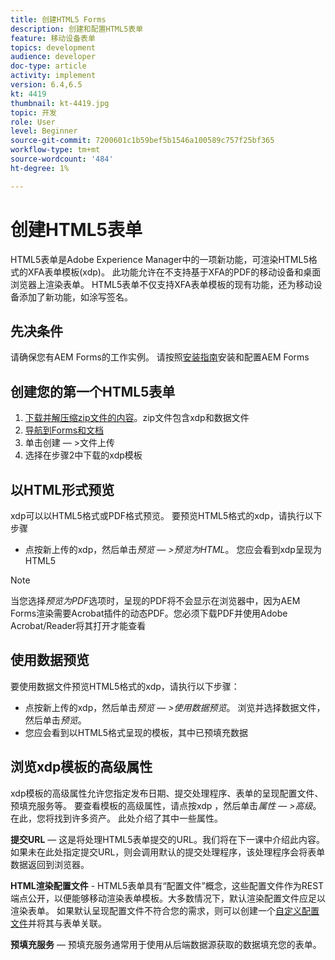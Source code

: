 ```yaml
---
title: 创建HTML5 Forms
description: 创建和配置HTML5表单
feature: 移动设备表单
topics: development
audience: developer
doc-type: article
activity: implement
version: 6.4,6.5
kt: 4419
thumbnail: kt-4419.jpg
topic: 开发
role: User
level: Beginner
source-git-commit: 7200601c1b59bef5b1546a100589c757f25bf365
workflow-type: tm+mt
source-wordcount: '484'
ht-degree: 1%

---
```



# 创建HTML5表单

HTML5表单是Adobe Experience Manager中的一项新功能，可渲染HTML5格式的XFA表单模板(xdp)。 此功能允许在不支持基于XFA的PDF的移动设备和桌面浏览器上渲染表单。 HTML5表单不仅支持XFA表单模板的现有功能，还为移动设备添加了新功能，如涂写签名。

## 先决条件

请确保您有AEM Forms的工作实例。 请按照[安装指南](https://experienceleague.adobe.com/docs/experience-manager-65/forms/install-aem-forms/osgi-installation/installing-configuring-aem-forms-osgi.html)安装和配置AEM Forms

## 创建您的第一个HTML5表单

1. [下载并解压缩zip文件的内容](assets/assets.zip)。zip文件包含xdp和数据文件
2. [导航到Forms和文档](http://localhost:4502/aem/forms.html/content/dam/formsanddocuments)
3. 单击创建 — >文件上传
4. 选择在步骤2中下载的xdp模板

## 以HTML形式预览

xdp可以以HTML5格式或PDF格式预览。 要预览HTML5格式的xdp，请执行以下步骤

* 点按新上传的xdp，然后单击&#x200B;_预览 — >预览为HTML_。 您应会看到xdp呈现为HTML5

>[!NOTE]
>当您选择&#x200B;_预览为PDF_&#x200B;选项时，呈现的PDF将不会显示在浏览器中，因为AEM Forms渲染需要Acrobat插件的动态PDF。您必须下载PDF并使用Adobe Acrobat/Reader将其打开才能查看


## 使用数据预览

要使用数据文件预览HTML5格式的xdp，请执行以下步骤：

* 点按新上传的xdp，然后单击&#x200B;_预览 — >使用数据预览_。 浏览并选择数据文件，然后单击&#x200B;_预览_。
* 您应会看到以HTML5格式呈现的模板，其中已预填充数据

## 浏览xdp模板的高级属性

xdp模板的高级属性允许您指定发布日期、提交处理程序、表单的呈现配置文件、预填充服务等。 要查看模板的高级属性，请点按xdp ，然后单击&#x200B;_属性 — >高级_。 在此，您将找到许多资产。 此处介绍了其中一些属性。

**提交URL**  — 这是将处理HTML5表单提交的URL。我们将在下一课中介绍此内容。 如果未在此处指定提交URL，则会调用默认的提交处理程序，该处理程序会将表单数据返回到浏览器。

**HTML渲染配置文件**  - HTML5表单具有“配置文件”概念，这些配置文件作为REST端点公开，以便能够移动渲染表单模板。大多数情况下，默认渲染配置文件应足以渲染表单。 如果默认呈现配置文件不符合您的需求，则可以创建一个[自定义配置文件](https://experienceleague.adobe.com/docs/experience-manager-64/forms/html5-forms/custom-profile.html)并将其与表单关联。

**预填充服务**  — 预填充服务通常用于使用从后端数据源获取的数据填充您的表单。

